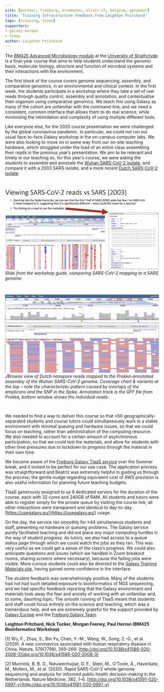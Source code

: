 ```yaml
---
site: [pasteur, freiburg, erasmusmc, elixir-it, belgium, genouest]
title: 'Training Infrastructure Feedback from Leighton Pritchard'
tags: [training, tiaas]
supporters:
- galaxy-europe
- tiaas
author: Leighton Pritchard
---
```


The [BM425 Advanced Microbiology module](https://www.strath.ac.uk/courses/undergraduate/microbiologybsc/) at the [University of Strathclyde](https://www.strath.ac.uk/) is a final-year course that aims to help students understand the genomic basis, molecular biology, structure and function of microbial systems and their interactions with the environment. 

The first block of the course covers genome sequencing, assembly, and comparative genomics, in an environmental and clinical context. In the first week, the students participate in a workshop where they take a set of raw reads through quality control, assembly and annotation, and contextualise their organism using comparative genomics. We teach this using Galaxy as many of the cohort are unfamiliar with the command-line, and we need a consistent, common interface that allows them to do real science, while minimising the intimidation and complexity of using multiple different tools.

Like everyone else, for the 2020 course presentation we were challenged by the global coronavirus pandemic. In particular, we could not run our usual face-to-face Galaxy workshop in the on-campus computer labs. We were also looking to move on in some way from our on-site teaching hardware, which struggled under the load of an entire class assembling their reads in the previous year’s presentation. We aim to be relevant and timely in our teaching so, for this year’s course, we were asking the students to assemble and annotate the [Wuhan SARS-CoV-2 isolate](doi.org/10.1038/s41586-020-2008-3), and compare it with a 2003 SARS isolate, and a more recent [Dutch SARS-CoV-2 isolate](doi.org/10.1038/s41591-020-0997-y).

<br>

![Slide from the workshop guide, comparing SARS-CoV-2 mapping to a SARS genome](/assets/media/tiaas/leighton1.jpg)
*Slide from the workshop guide, comparing SARS-CoV-2 mapping to a SARS genome*

<br>

![JBrowse view of Dutch nanopore reads mapped to the Prokka-annotated assembly of the Wuhan SARS-CoV-2 genome](/assets/media/tiaas/leighton2.jpg)
*JBrowse view of Dutch nanopore reads mapped to the Prokka-annotated assembly of the Wuhan SARS-CoV-2 genome. Coverage chart & variants at the top – note the characteristic pattern caused by overlaps of the amplicons and the SNP in the Spike. Annotation track is the GFF file from Prokka, bottom window shows the individual reads.*

<br>

We needed to find a way to deliver this course so that ≈50 geographically-separated students and course tutors could simultaneously work in a stable environment with minimal queuing and hardware issues, so that we could focus on teaching, rather than administration of the computing resource. We also needed to account for a certain amount of asynchronous participation, so that we could test the materials, and allow for students with other time pressures due to lockdown to progress through the material in their own time.

We became aware of the [Freiburg Galaxy TIaaS service](https://galaxyproject.eu/tiaas.html) over the Summer break, and it looked to be perfect for our use case. The application process was straightforward and Beatriz was extremely helpful in guiding us through the process; the gentle nudge regarding equivalent cost of AWS provision is also useful information for planning future teaching budgets.

TIaaS generously assigned to us 9 dedicated servers for the duration of the course, each with 32 cores and 240GB of RAM. All students and tutors were able to register simply for the private queue by visiting the course link; all other interactions were transparent and identical to day-to-day [https://usegalaxy.eu/](https://usegalaxy.eu/) usage.

On the day, the service ran smoothly for ≈44 simultaneous students and staff, presenting no hardware or queuing problems. The Galaxy service purely facilitated teaching and did not place any major computing hurdles in the way of student progress. As tutors, we also had access to a queue status page through which we could watch the jobs as they ran. This was very useful as we could get a sense of the class’s progress. We could also anticipate questions and issues (which we handled in Zoom breakout rooms, sharing screens where necessary), because the failing jobs were visible. More curious students could also be directed to the [Galaxy Training Materials site](https://training.galaxyproject.org/), having gained some confidence in the interface.

The student feedback was overwhelmingly positive. Many of the students had not had such detailed exposure to bioinformatics of NGS sequencing, and we had specific feedback reporting that the Galaxy environment and materials took away the fear and anxiety of working with an unfamiliar and, to some, daunting topic. The smooth running of TIaaS meant that students and staff could focus entirely on the science and teaching, which was a tremendous help, and we are extremely grateful for the support provided by [Galaxy Europe](https://usegalaxy.eu) and the [Freiburg Galaxy Team](https://galaxyproject.eu/freiburg/people).

**Leighton Pritchard, Nick Tucker, Morgan Feeney, Paul Herron (BM425 Bioinformatics Workshop)**

[1] Wu, F., Zhao, S., Bin Yu, Chen, Y.-M., Wang, W., Song, Z.-G., et al. (2020). A new coronavirus associated with human respiratory disease in China. Nature, 579(7798), 265–269. [http://doi.org/10.1038/s41586-020-2008-3](doi.org/10.1038/s41586-020-2008-3)

[2] Munnink, B. B. O., Nieuwenhuijse, D. F., Stein, M., O’Toole, Á., Haverkate, M., Mollers, M., et al. (2020). Rapid SARS-CoV-2 whole-genome sequencing and analysis for informed public health decision-making in the Netherlands. Nature Medicine, 382, 1–6. [http://doi.org/10.1038/s41591-020-0997-y](http://doi.org/10.1038/s41591-020-0997-y)